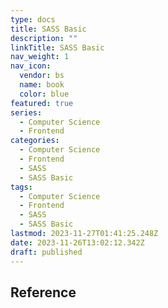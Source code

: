 ```yaml
---
type: docs
title: SASS Basic
description: ""
linkTitle: SASS Basic
nav_weight: 1
nav_icon:
  vendor: bs
  name: book
  color: blue
featured: true
series:
  - Computer Science
  - Frontend
categories:
  - Computer Science
  - Frontend
  - SASS
  - SASS Basic
tags:
  - Computer Science
  - Frontend
  - SASS
  - SASS Basic
lastmod: 2023-11-27T01:41:25.248Z
date: 2023-11-26T13:02:12.342Z
draft: published
---
```


## Reference
